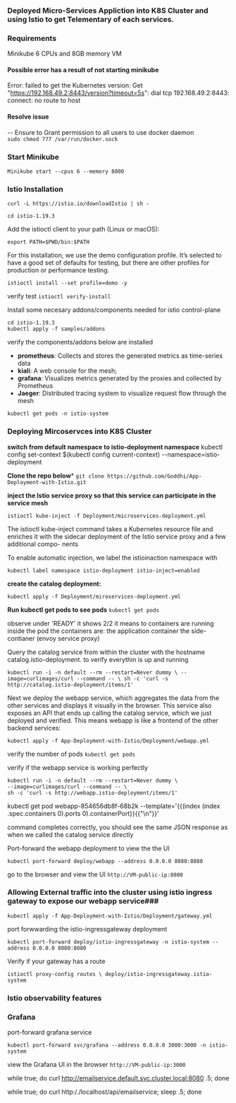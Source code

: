 
### Deployed Micro-Services Appliction into K8S Cluster and using Istio to get Telementary of each services.
###  Requirements 
Minikube 
6 CPUs and 8GB memory VM

####  Possible error has a result of not starting minikube
Error: failed to get the Kubernetes version: Get "https://192.168.49.2:8443/version?timeout=5s": dial tcp 192.168.49.2:8443: connect: no route to host

#### Resolve issue
-- Ensure to Grant permission to all users to use docker daemon <br>
`sudo chmod 777 /var/run/docker.sock`

### Start Minikube

`Minikube start --cpus 6 --memory 8000`

### Istio Installation
`curl -L https://istio.io/downloadIstio | sh -`

`cd istio-1.19.3`

Add the istioctl client to your path (Linux or macOS):

`export PATH=$PWD/bin:$PATH`

For this installation, we use the demo configuration profile. It’s selected to have a good set of defaults for testing, but there are other profiles for production or performance testing.

`istioctl install --set profile=demo -y`

verify test 
`istioctl verify-install`

Install some necesary addons/components needed for istio control-plane

`cd istio-1.19.3` <br>
`kubectl apply -f samples/addons`

verify the components/addons below are installed 

- **prometheus**: Collects and stores the
generated metrics as
time-series data
- **kiali**: A web console for
the mesh;
- **grafana**: Visualizes metrics
generated by the
proxies and collected
by Prometheus
- **Jaeger**: Distributed tracing system
to visualize request flow
through the mesh 

`kubectl get pods -n istio-system`


### Deploying Mircoservces into K8S Cluster

**switch from default namespace to istio-deployment namespace**
kubectl config set-context $(kubectl config current-context) --namespace=istio-deployment

**Clone the repo below***
`git clone https://github.com/Goddhi/App-Deployment-with-Istio.git`

**inject the Istio service proxy so that this service can participate in the service mesh**

`istioctl kube-inject -f Deployment/microservices-deployment.yml `

The istioctl kube-inject command takes a Kubernetes resource file and enriches
it with the sidecar deployment of the Istio service proxy and a few additional compo-
nents

To enable automatic injection, we label the istioinaction namespace with

`kubectl label namespace istio-deployment istio-inject=enabled`

**create the catalog deployment:**

`kubectl apply -f Deployment/miroservices-deployment.yml`

**Run kubectl get pods to  see pods**
`kubectl get pods`

observe under 'READY' it shows 2/2 it means to containers are running inside the pod the containers are:
the application container
the side-contianer (envoy service proxy)

Query the catalog service from within the cluster with the hostname catalog.istio-deployment. to verify everythin is up and running

` kubectl run -i -n default --rm --restart=Never dummy \
--image=curlimages/curl --command -- \
sh -c 'curl -s http://catalog.istio-deployment/items/1' `

Next we deploy the webapp service, which aggregates the data from the other services
and displays it visually in the browser. This service also exposes an API that ends up
calling the catalog service, which we just deployed and verified. This means webapp is
like a frontend of the other backend services:

`kubectl apply -f App-Deployment-with-Istio/Deployment/webapp.yml`

verify the number of pods
`kubectl get pods`

verify if the webapp service is working perfectly

```
kubectl run -i -n default --rm --restart=Never dummy \
--image=curlimages/curl --command -- \
sh -c 'curl -s http://webapp.istio-deployment/items/1' 

```
kubectl get pod webapp-854656db8f-68b2k --template='{{(index (index .spec.containers 0).ports 0).containerPort}}{{"\n"}}'


command completes correctly, you should see the same JSON response as when
we called the catalog service directly


Port-forward the webapp deployment to view the the UI

`kubectl port-forward deploy/webapp --address 0.0.0.0 8080:8080`

go to the browser and view the UI
`http://VM-public-ip:8080`

### Allowing External traffic into the cluster using istio ingress gateway to expose our webapp service###

`kubectl apply -f App-Deployment-with-Istio/Deployment/gateway.yml`

port forwwarding  the istio-ingressgateway deployment

`kubectl port-forward deploy/istio-ingressgateway -n istio-system --address 0.0.0.0 8080:8080`

Verify if your gateway has a route

`istioctl proxy-config routes \
deploy/istio-ingressgateway.istio-system`

### Istio observability features
### Grafana
port-forward grafana service

`kubectl port-forward svc/grafana --address 0.0.0.0 3000:3000 -n istio-system`

view the Grafana UI in the browser
`http://VM-public-ip:3000`



while true; do curl http://emailservice.default.svc.cluster.local:8080 .5; done


while true; do curl http:/./localhost/api/emailservice; sleep .5; done